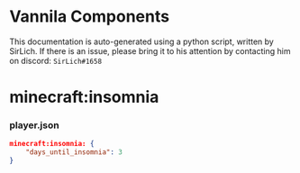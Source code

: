 # Vannila Components
This documentation is auto-generated using a python script, written by SirLich. If there is an issue, please bring it to his attention by contacting him on discord: `SirLich#1658`

# minecraft:insomnia
### player.json
```JSON
minecraft:insomnia: {
    "days_until_insomnia": 3
}
```

